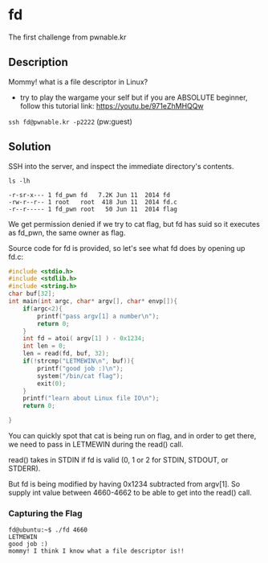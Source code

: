# fd
The first challenge from pwnable.kr

## Description
Mommy! what is a file descriptor in Linux?

* try to play the wargame your self but if you are ABSOLUTE beginner, follow this tutorial link:
https://youtu.be/971eZhMHQQw

`ssh fd@pwnable.kr -p2222` (pw:guest)

## Solution

SSH into the server, and inspect the immediate directory's contents.

`ls -lh`


```
-r-sr-x--- 1 fd_pwn fd   7.2K Jun 11  2014 fd
-rw-r--r-- 1 root   root  418 Jun 11  2014 fd.c
-r--r----- 1 fd_pwn root   50 Jun 11  2014 flag
```

We get permission denied if we try to cat flag, but fd has suid so it executes as fd_pwn, the same owner as flag.

Source code for fd is provided, so let's see what fd does by opening up fd.c:

```c
#include <stdio.h>
#include <stdlib.h>
#include <string.h>
char buf[32];
int main(int argc, char* argv[], char* envp[]){
	if(argc<2){
		printf("pass argv[1] a number\n");
		return 0;
	}
	int fd = atoi( argv[1] ) - 0x1234;
	int len = 0;
	len = read(fd, buf, 32);
	if(!strcmp("LETMEWIN\n", buf)){
		printf("good job :)\n");
		system("/bin/cat flag");
		exit(0);
	}
	printf("learn about Linux file IO\n");
	return 0;

}
```

You can quickly spot that cat is being run on flag, and in order to get there, we need to pass in LETMEWIN during the read() call.

read() takes in STDIN if fd is valid (0, 1 or 2 for STDIN, STDOUT, or STDERR).

But fd is being modified by having 0x1234 subtracted from argv[1]. So supply int value between 4660-4662 to be able to get into the read() call.

### Capturing the Flag

```
fd@ubuntu:~$ ./fd 4660
LETMEWIN
good job :)
mommy! I think I know what a file descriptor is!!
```
